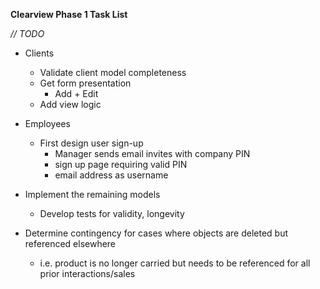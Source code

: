 **Clearview Phase 1 Task List**

*// TODO*
* Clients
    * Validate client model completeness
    * Get form presentation
        * Add + Edit
    * Add view logic
* Employees
    * First design user sign-up
        * Manager sends email invites with company PIN
        * sign up page requiring valid PIN
        * email address as username

* Implement the remaining models
  * Develop tests for validity, longevity
* Determine contingency for cases where objects are deleted but referenced elsewhere
  * i.e. product is no longer carried but needs to be referenced for all prior interactions/sales
